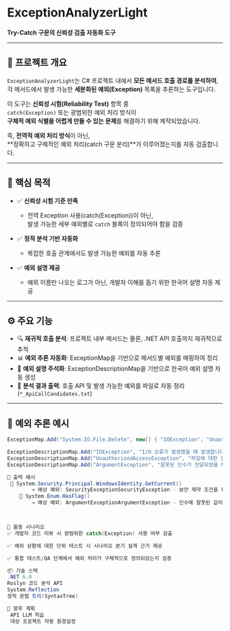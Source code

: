 # ExceptionAnalyzerLight

**Try-Catch 구문의 신뢰성 검출 자동화 도구**

---

## 📌 프로젝트 개요

`ExceptionAnalyzerLight`는 C# 프로젝트 내에서 **모든 메서드 호출 경로를 분석하여**,  
각 메서드에서 발생 가능한 **세분화된 예외(Exception)** 목록을 추론하는 도구입니다.

이 도구는 **신뢰성 시험(Reliability Test)** 항목 중  
`catch(Exception)` 또는 광범위한 예외 처리 방식이  
**구체적 예외 식별을 어렵게 만들 수 있는 문제**를 해결하기 위해 제작되었습니다.

즉, **전역적 예외 처리 방식**이 아닌,  
**정확하고 구체적인 예외 처리(catch 구문 분리)**가 이루어졌는지를 자동 검출합니다.

---

## 🎯 핵심 목적

- ✅ **신뢰성 시험 기준 만족**
  - 전역 Exception 사용(catch(Exception))이 아닌,  
    발생 가능한 세부 예외별로 `catch` 블록이 정의되어야 함을 검증

- ✅ **정적 분석 기반 자동화**
  - 복잡한 호출 관계에서도 발생 가능한 예외를 자동 추론

- ✅ **예외 설명 제공**
  - 예외 이름만 나오는 로그가 아닌, 개발자 이해를 돕기 위한 한국어 설명 자동 제공

---

## ⚙ 주요 기능

- 🔍 **재귀적 호출 분석**: 프로젝트 내부 메서드는 물론, .NET API 호출까지 재귀적으로 추적
- 📊 **예외 추론 자동화**: ExceptionMap을 기반으로 메서드별 예외를 매핑하여 정리
- 🧠 **예외 설명 주석화**: ExceptionDescriptionMap을 기반으로 한국어 예외 설명 자동 생성
- 📄 **분석 결과 출력**: 호출 API 및 발생 가능한 예외를 파일로 자동 정리 (`*_ApiCallCandidates.txt`)

---

## 💬 예외 추론 예시

```csharp
ExceptionMap.Add("System.IO.File.Delete", new[] { "IOException", "UnauthorizedAccessException", "ArgumentException" });

ExceptionDescriptionMap.Add("IOException", "I/O 오류가 발생했을 때 발생합니다.");
ExceptionDescriptionMap.Add("UnauthorizedAccessException", "파일에 대한 권한이 없을 경우 발생합니다.");
ExceptionDescriptionMap.Add("ArgumentException", "잘못된 인수가 전달되었을 때 발생합니다.");

📁 출력 예시
 🔧 System.Security.Principal.WindowsIdentity.GetCurrent()
        → 예상 예외: SecurityExceptionSecurityException - 보안 제약 조건을 위반했을 때 발생합니다.
    🔧 System.Enum.HasFlag()
        → 예상 예외: ArgumentExceptionArgumentException - 인수에 잘못된 값이 전달되었을 때 발생합니다.



📍 활용 시나리오
✅ 개발자 코드 리뷰 시 광범위한 catch(Exception) 사용 여부 검출

✅ 예외 상황에 대한 단위 테스트 시 시나리오 분기 설계 근거 제공

✅ 통합 테스트/QA 단계에서 예외 처리가 구체적으로 정의되었는지 검증

📦 기술 스택
.NET 6.0
Roslyn 코드 분석 API
System.Reflection
정적 문법 트리(SyntaxTree)

📌 향후 계획
 API LLM 학습
 대상 프로젝트 자동 환경설정

